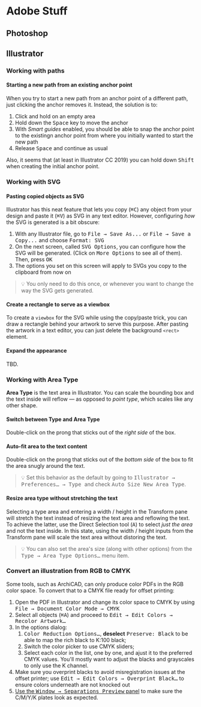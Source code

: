 # Adobe Stuff

## Photoshop

## Illustrator

### Working with paths

#### Starting a new path from an existing anchor point

When you try to start a new path from an anchor point of a different path, just clicking the anchor removes it. Instead, the solution is to:

1. Click and hold on an empty area
2. Hold down the <kbd>Space</kbd> key to move the anchor
3. With _Smart guides_ enabled, you should be able to snap the anchor point to the existingn anchor point from where you initially wanted to start the new path
4. Release <kbd>Space</kbd> and continue as usual

Also, it seems that (at least in Illustrator CC 2019) you can hold down <kbd>Shift</kbd> when creating the initial anchor point.

### Working with SVG

#### Pasting copied objects as SVG

Illustrator has this neat feature that lets you copy (<kbd>⌘C</kbd>) any object from your design and paste it (<kbd>⌘V</kbd>) as SVG in any text editor. However, configuring _how_ the SVG is generated is a bit obscure:

1. With any Illustrator file, go to <kbd>File → Save As...</kbd> or <kbd>File → Save a Copy...</kbd> and choose <kbd>Format: SVG</kbd>
2. On the next screen, called <kbd>SVG Options</kbd>, you can configure how the SVG will be generated. (Click on <kbd>More Options</kbd> to see all of them). Then, press <kbd>OK</kbd>
3. The options you set on this screen will apply to SVGs you copy to the clipboard from now on

> 💡 You only need to do this once, or whenever you want to change the way the SVG gets generated.

#### Create a rectangle to serve as a viewbox

To create a `viewbox` for the SVG while using the copy/paste trick, you can draw a rectangle behind your artwork to serve this purpose. After pasting the artwork in a text editor, you can just delete the background `<rect>` element.

#### Expand the appearance

TBD.


### Working with Area Type

__Area Type__ is the text area in Illustrator. You can scale the bounding box and the text inside will reflow — as opposed to _point type_, which scales like any other shape. 

#### Switch between Type and Area Type

Double-click on the prong that sticks out of the _right side_ of the box.

#### Auto-fit area to the text content

Double-click on the prong that sticks out of the _bottom side_ of the box to fit the area snugly around the text.

> 💡 Set this behavior as the default by going to <kbd>Illustrator → Preferences… → Type </kbd> and check <kbd>Auto Size New Area Type</kbd>.

#### Resize area type without stretching the text

Selecting a type area and entering a width / height in the Transform pane will stretch the text instead of resizing the text area and reflowing the text. To achieve the latter, use the Direct Selection tool (<kbd>A</kbd>) to select _just the area_ and not the text inside. In this state, using the width / height inputs from the Transform pane will scale the text area without distoring the text. 

> 💡 You can also set the area's size (along with other options) from the <kbd>Type → Area Type Options…</kbd> menu item.

### Convert an illustration from RGB to CMYK

Some tools, such as ArchiCAD, can only produce color PDFs in the RGB color space. To convert that to a CMYK file ready for offset printing:

1. Open the PDF in Illustrator and change its color space to CMYK by using <kbd>File → Document Color Mode → CMYK</kbd>
2. Select all objects (<kbd>⌘A</kbd>) and proceed to <kbd>Edit → Edit Colors → Recolor Artwork…</kbd>
3. In the options dialog:
	1. <kbd>Color Reduction Options…</kbd>, __deselect__ <kbd>Preserve: Black</kbd> to be able to map the rich black to K:100 black;
	2. Switch the color picker to use CMYK sliders;
	3. Select each color in the list, one by one, and ajust it to the preferred CMYK values. You'll mostly want to adjust the blacks and grayscales to only use the K channel.
4. Make sure you overprint blacks to avoid misregistration issues at the offset printer; use <kbd>Edit → Edit Colors → Overprint Black…</kbd> to ensure colors underneath are not knocked out
5. [Use the <kbd>Window → Separations Preview</kbd> panel](https://helpx.adobe.com/illustrator/using/printing-color-separations.html) to make sure the C/M/Y/K plates look as expected.


